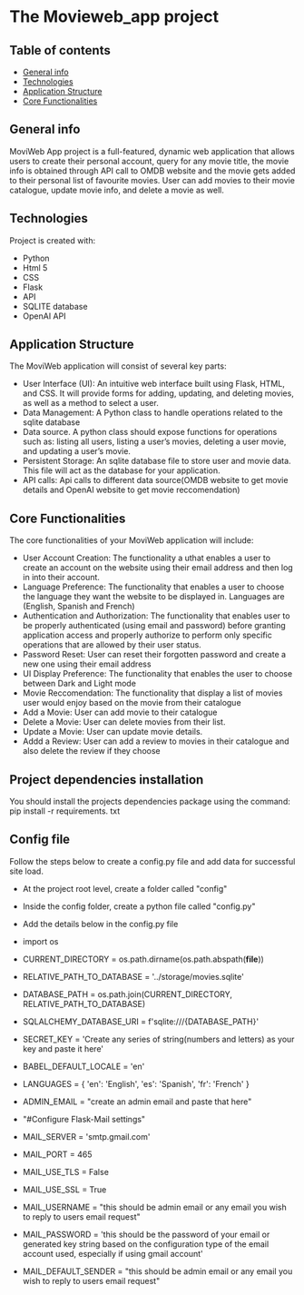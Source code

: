 # The Movieweb_app project

## Table of contents
* [General info](#general-info)
* [Technologies](#technologies)
* [Application Structure](#application-structure)
* [Core Functionalities](#core-functionalities)

## General info
MoviWeb App project is a full-featured, dynamic web application that allows users to create their personal account, query for any movie title, the movie info is obtained through API call to OMDB website and the movie gets added to their personal list of favourite movies. User can add movies to their movie catalogue, update movie info, and delete a movie as well.

## Technologies
Project is created with:
* Python
* Html 5
* CSS
* Flask
* API
* SQLITE database
* OpenAI API 
	
## Application Structure

The MoviWeb application will consist of several key parts:

* User Interface (UI): An intuitive web interface built using Flask, HTML, and CSS. It will provide forms for adding, updating, and deleting movies, as well as a method to select a user.
* Data Management: A Python class to handle operations related to the sqlite database
* Data source. A python class should expose functions for operations such as: listing all users, listing a user’s movies, deleting a user movie, and updating a user’s movie.
* Persistent Storage: An sqlite database file to store user and movie data. This file will act as the database for your application.
* API calls: Api calls to different data source(OMDB website to get movie details and OpenAI website to get movie reccomendation)
  
## Core Functionalities

The core functionalities of your MoviWeb application will include:

* User Account Creation: The functionality  a uthat enables a user to create an account on the website using their email address and then log in into their account.
* Language Preference: The functionality that enables a user to choose the language they want the website to be displayed in. Languages are (English, Spanish and French)
* Authentication and Authorization: The functionality that enables user to be properly authenticated (using email and password) before granting application access and properly authorize to perform only specific operations that are allowed by their user status.
* Password Reset: User can reset their forgotten password and create a new one using their email address
* UI Display Preference: The functionality that enables the user to choose between Dark and Light mode
* Movie Reccomendation: The functionality that display a list of movies user would enjoy based on the movie from their catalogue
* Add a Movie: User can add movie to their catalogue
* Delete a Movie: User can delete movies from their list.
* Update a Movie: User can update movie details.
* Addd a Review: User can add a review to movies in their catalogue and also delete the review if they choose

## Project dependencies installation

You should install the projects dependencies package using the command:
pip install -r requirements. txt

## Config file 

Follow the steps below to create a config.py file and add data for successful site load.

* At the project root level, create a folder called "config"
* Inside the config folder, create a python file called "config.py"
* Add the details below in the config.py file

* import os
* CURRENT_DIRECTORY = os.path.dirname(os.path.abspath(__file__))
* RELATIVE_PATH_TO_DATABASE = '../storage/movies.sqlite'
* DATABASE_PATH = os.path.join(CURRENT_DIRECTORY, RELATIVE_PATH_TO_DATABASE)
* SQLALCHEMY_DATABASE_URI = f'sqlite:///{DATABASE_PATH}'
* SECRET_KEY = 'Create any series of string(numbers and letters) as your key and paste it here'
* BABEL_DEFAULT_LOCALE = 'en'
* LANGUAGES = {
            'en': 'English',
            'es': 'Spanish',
            'fr': 'French'
                        }
* ADMIN_EMAIL = "create an admin email and paste that here"

* "#Configure Flask-Mail settings"
* MAIL_SERVER = 'smtp.gmail.com'
* MAIL_PORT = 465
* MAIL_USE_TLS = False
* MAIL_USE_SSL = True
* MAIL_USERNAME = "this should be admin email or any email you wish to reply to users email request"
* MAIL_PASSWORD = 'this should be the password of your email or generated key string based on the configuration type of the email account used, especially if using gmail account'
* MAIL_DEFAULT_SENDER = "this should be admin email or any email you wish to reply to users email request" 




